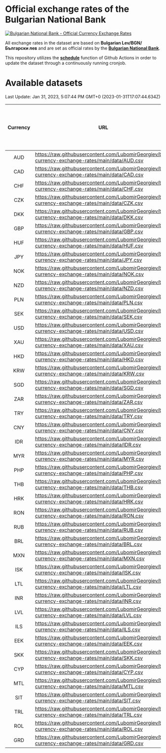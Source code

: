 # Official exchange rates of the Bulgarian National Bank

[![Bulgarian National Bank - Official Currency Exchange Rates](https://github.com/LubomirGeorgiev/bnb-currency-exchange-rates/actions/workflows/update-rates.yml/badge.svg?branch=main)](https://github.com/LubomirGeorgiev/bnb-currency-exchange-rates/actions/workflows/update-rates.yml)

All exchange rates in the dataset are based on **Bulgarian Lev/BGN/Български лев** and are set as official rates by the [**Bulgarian National Bank**](https://www.bnb.bg/Statistics/StExternalSector/StExchangeRates/StERForeignCurrencies/index.htm?toLang=_EN).

This repository utilizes the [**schedule**](https://docs.github.com/en/actions/reference/events-that-trigger-workflows) function of Github Actions in order to update the dataset through a continuously running cronjob.

# Available datasets

<!-- START LINKS (DO NOT EVER FU*ING DELETE THIS COMMENT FOR THE LOVE OF YOUR LIFE!!! IF YOU ARE CURIOS HOW IT WORKS, YOU CAN HAVE A LOOK AT ./src/updateReadme.ts) -->

Last Update: Jan 31, 2023, 5:07:44 PM GMT+0 (2023-01-31T17:07:44.634Z)

| Currency | URL                                                                                             | Number of records | Number of missing days that were filled in |
| :------: | ----------------------------------------------------------------------------------------------- | :---------------: | :----------------------------------------: |
|   AUD    | https://raw.githubusercontent.com/LubomirGeorgiev/bnb-currency-exchange-rates/main/data/AUD.csv |       8391        |                    2591                    |
|   CAD    | https://raw.githubusercontent.com/LubomirGeorgiev/bnb-currency-exchange-rates/main/data/CAD.csv |       8391        |                    2591                    |
|   CHF    | https://raw.githubusercontent.com/LubomirGeorgiev/bnb-currency-exchange-rates/main/data/CHF.csv |       8391        |                    2591                    |
|   CZK    | https://raw.githubusercontent.com/LubomirGeorgiev/bnb-currency-exchange-rates/main/data/CZK.csv |       8391        |                    2591                    |
|   DKK    | https://raw.githubusercontent.com/LubomirGeorgiev/bnb-currency-exchange-rates/main/data/DKK.csv |       8391        |                    2591                    |
|   GBP    | https://raw.githubusercontent.com/LubomirGeorgiev/bnb-currency-exchange-rates/main/data/GBP.csv |       8391        |                    2591                    |
|   HUF    | https://raw.githubusercontent.com/LubomirGeorgiev/bnb-currency-exchange-rates/main/data/HUF.csv |       8391        |                    2591                    |
|   JPY    | https://raw.githubusercontent.com/LubomirGeorgiev/bnb-currency-exchange-rates/main/data/JPY.csv |       8391        |                    2591                    |
|   NOK    | https://raw.githubusercontent.com/LubomirGeorgiev/bnb-currency-exchange-rates/main/data/NOK.csv |       8391        |                    2591                    |
|   NZD    | https://raw.githubusercontent.com/LubomirGeorgiev/bnb-currency-exchange-rates/main/data/NZD.csv |       8391        |                    2591                    |
|   PLN    | https://raw.githubusercontent.com/LubomirGeorgiev/bnb-currency-exchange-rates/main/data/PLN.csv |       8391        |                    2591                    |
|   SEK    | https://raw.githubusercontent.com/LubomirGeorgiev/bnb-currency-exchange-rates/main/data/SEK.csv |       8391        |                    2591                    |
|   USD    | https://raw.githubusercontent.com/LubomirGeorgiev/bnb-currency-exchange-rates/main/data/USD.csv |       8391        |                    2591                    |
|   XAU    | https://raw.githubusercontent.com/LubomirGeorgiev/bnb-currency-exchange-rates/main/data/XAU.csv |       8391        |                    2593                    |
|   HKD    | https://raw.githubusercontent.com/LubomirGeorgiev/bnb-currency-exchange-rates/main/data/HKD.csv |       8089        |                    2500                    |
|   KRW    | https://raw.githubusercontent.com/LubomirGeorgiev/bnb-currency-exchange-rates/main/data/KRW.csv |       8089        |                    2500                    |
|   SGD    | https://raw.githubusercontent.com/LubomirGeorgiev/bnb-currency-exchange-rates/main/data/SGD.csv |       8089        |                    2500                    |
|   ZAR    | https://raw.githubusercontent.com/LubomirGeorgiev/bnb-currency-exchange-rates/main/data/ZAR.csv |       8089        |                    2500                    |
|   TRY    | https://raw.githubusercontent.com/LubomirGeorgiev/bnb-currency-exchange-rates/main/data/TRY.csv |       6575        |                    2034                    |
|   CNY    | https://raw.githubusercontent.com/LubomirGeorgiev/bnb-currency-exchange-rates/main/data/CNY.csv |       6455        |                    1998                    |
|   IDR    | https://raw.githubusercontent.com/LubomirGeorgiev/bnb-currency-exchange-rates/main/data/IDR.csv |       6455        |                    1998                    |
|   MYR    | https://raw.githubusercontent.com/LubomirGeorgiev/bnb-currency-exchange-rates/main/data/MYR.csv |       6455        |                    1998                    |
|   PHP    | https://raw.githubusercontent.com/LubomirGeorgiev/bnb-currency-exchange-rates/main/data/PHP.csv |       6455        |                    1998                    |
|   THB    | https://raw.githubusercontent.com/LubomirGeorgiev/bnb-currency-exchange-rates/main/data/THB.csv |       6455        |                    1998                    |
|   HRK    | https://raw.githubusercontent.com/LubomirGeorgiev/bnb-currency-exchange-rates/main/data/HRK.csv |       6423        |                    1987                    |
|   RON    | https://raw.githubusercontent.com/LubomirGeorgiev/bnb-currency-exchange-rates/main/data/RON.csv |       6396        |                    1980                    |
|   RUB    | https://raw.githubusercontent.com/LubomirGeorgiev/bnb-currency-exchange-rates/main/data/RUB.csv |       6121        |                    1892                    |
|   BRL    | https://raw.githubusercontent.com/LubomirGeorgiev/bnb-currency-exchange-rates/main/data/BRL.csv |       5486        |                    1702                    |
|   MXN    | https://raw.githubusercontent.com/LubomirGeorgiev/bnb-currency-exchange-rates/main/data/MXN.csv |       5486        |                    1702                    |
|   ISK    | https://raw.githubusercontent.com/LubomirGeorgiev/bnb-currency-exchange-rates/main/data/ISK.csv |       5392        |                    1670                    |
|   LTL    | https://raw.githubusercontent.com/LubomirGeorgiev/bnb-currency-exchange-rates/main/data/LTL.csv |       5150        |                    1579                    |
|   INR    | https://raw.githubusercontent.com/LubomirGeorgiev/bnb-currency-exchange-rates/main/data/INR.csv |       5119        |                    1588                    |
|   LVL    | https://raw.githubusercontent.com/LubomirGeorgiev/bnb-currency-exchange-rates/main/data/LVL.csv |       4785        |                    1465                    |
|   ILS    | https://raw.githubusercontent.com/LubomirGeorgiev/bnb-currency-exchange-rates/main/data/ILS.csv |       4393        |                    1367                    |
|   EEK    | https://raw.githubusercontent.com/LubomirGeorgiev/bnb-currency-exchange-rates/main/data/EEK.csv |       3995        |                    1221                    |
|   SKK    | https://raw.githubusercontent.com/LubomirGeorgiev/bnb-currency-exchange-rates/main/data/SKK.csv |       2965        |                    907                     |
|   CYP    | https://raw.githubusercontent.com/LubomirGeorgiev/bnb-currency-exchange-rates/main/data/CYP.csv |       2901        |                    885                     |
|   MTL    | https://raw.githubusercontent.com/LubomirGeorgiev/bnb-currency-exchange-rates/main/data/MTL.csv |       2599        |                    794                     |
|   SIT    | https://raw.githubusercontent.com/LubomirGeorgiev/bnb-currency-exchange-rates/main/data/SIT.csv |       2537        |                    773                     |
|   TRL    | https://raw.githubusercontent.com/LubomirGeorgiev/bnb-currency-exchange-rates/main/data/TRL.csv |       1814        |                    555                     |
|   ROL    | https://raw.githubusercontent.com/LubomirGeorgiev/bnb-currency-exchange-rates/main/data/ROL.csv |       1693        |                    520                     |
|   GRD    | https://raw.githubusercontent.com/LubomirGeorgiev/bnb-currency-exchange-rates/main/data/GRD.csv |        361        |                    109                     |

<!-- END LINKS (DO NOT EVER FU*ING DELETE THIS COMMENT FOR THE LOVE OF YOUR LIFE!!! IF YOU ARE CURIOS HOW IT WORKS, YOU CAN HAVE A LOOK AT ./src/updateReadme.ts) -->
